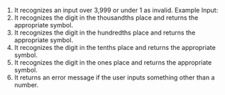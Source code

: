 1. It recognizes an input over 3,999 or under 1 as invalid.
Example Input: 
2. It recognizes the digit in the thousandths place and returns the appropriate symbol.
3. It recognizes the digit in the hundredths place and returns the appropriate symbol.
4. It recognizes the digit in the tenths place and returns the appropriate symbol.
5. It recognizes the digit in the ones place and returns the appropriate symbol.
6. It returns an error message if the user inputs something other than a number.
